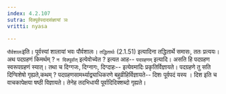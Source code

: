 ```yaml
---
index: 4.2.107
sutra: दिक्पूर्वपदादसंज्ञायां ञः
vritti: nyasa

---
```

`पौर्वशालः`इति। पूर्वस्यां शालायां भवः पौर्वशालः। `तद्धितार्थः` (2.1.51) इत्यादिना तद्धितार्थे समासः, ततः प्रत्ययः।
अथ पदग्रहणं किमर्थम् ? `न दिक्पूर्वात्` इत्येवोच्येत ? इत्यत आह-- `पदग्रहणम्` इत्यादि। असति हि पदग्रहण स्वरूपग्रहणं स्यात्। तथा च दिग्गजः, दिग्नागः, दिग्दाहः-- इत्येवमादिः प्रकृतिर्विज्ञायते। पदग्रहणे तु सति दिग्विशेषो गृह्यते,कथम् ? पदग्रहणसामर्थ्याद्व्याधिकरणे बहुव्रीहिर्विज्ञायते-- दिशः पूर्वपदं यस्य । दिश इति च वाचकापेक्षया षष्ठी विज्ञायते। तेनेह तदभिधायी पूर्वादिदिक्शब्दो गृह्यते।